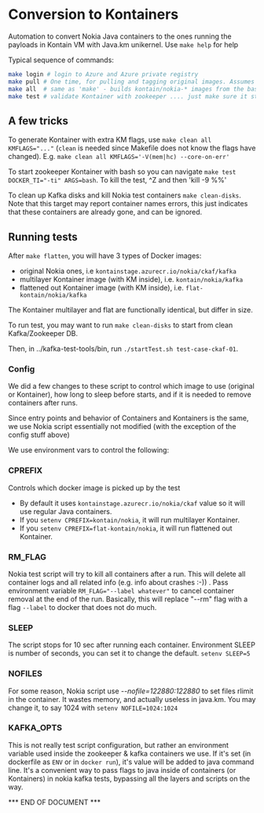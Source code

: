 # Conversion to Kontainers

Automation to convert Nokia Java containers to the ones running the payloads in Kontain VM with Java.km unikernel.
Use `make help` for help

Typical sequence of commands:

```bash
make login # login to Azure and Azure private registry
make pull # One time, for pulling and tagging original images. Assumes login.
make all  # same as 'make' - builds kontain/nokia-* images from the base ones
make test # validate Kontainer with zookeeper .... just make sure it starts to listen
```

## A few tricks

To generate Kontainer with extra KM flags, use `make clean all KMFLAGS="..."` (`clean` is needed since Makefile does not know the flags have changed). E.g. `make clean all KMFLAGS='-V(mem|hc) --core-on-err'`

To start zookeeper Kontainer with bash so you can navigate
`make test DOCKER_TI="-ti" ARGS=bash`. To kill the test, ^Z and then 'kill -9 %%'

To clean up Kafka disks and kill Nokia test containers `make clean-disks`. Note that this target may report container names errors, this just indicates that these containers are already gone, and can be ignored.

## Running tests

After `make flatten`, you will have 3 types of Docker images:

* original Nokia ones, i.e `kontainstage.azurecr.io/nokia/ckaf/kafka`
* multilayer Kontainer image (with KM inside), i.e. `kontain/nokia/kafka`
* flattened out Kontainer image (with KM inside), i.e. `flat-kontain/nokia/kafka`

The Kontainer multilayer and flat are functionally identical, but differ in size.

To run test, you may want to run `make clean-disks` to start from clean Kafka/Zookeeper DB.

Then, in ../kafka-test-tools/bin, run `./startTest.sh test-case-ckaf-01`.

### Config

We did a few changes to these script to control which image to use (original or Kontainer), how long to sleep before starts, and if it is needed to remove containers after runs.

Since entry points and behavior of Containers and Kontainers is the same, we use Nokia script essentially not modified (with the exception of the config stuff above)

We use environment vars to control the following:

### CPREFIX

Controls which docker image is picked up by the test

* By default it uses `kontainstage.azurecr.io/nokia/ckaf` value so it will use regular Java containers.
* If you `setenv CPREFIX=kontain/nokia`, it will run multilayer Kontainer.
* If you `setenv CPREFIX=flat-kontain/nokia`, it will run flattened out Kontainer.

### RM_FLAG

Nokia test  script will try to kill all containers after a run. This will delete all container logs and all related info (e.g. info about crashes :-)) . Pass environment variable `RM_FLAG="--label whatever"` to cancel container removal at the end of the run. Basically, this will replace "--rm" flag with a flag `--label` to docker that does not do much.

### SLEEP

The script stops for 10 sec after running each container. Environment SLEEP is number of seconds, you can set it to change the default. `setenv SLEEP=5`

### NOFILES

For some reason, Nokia script use *--nofile=122880:122880* to set files rlimit in the container. It wastes memory, and actually useless in java.km. You may change it, to say 1024 with `setenv NOFILE=1024:1024`

### KAFKA_OPTS

This is not really test script configuration, but rather an environment variable used inside the zookeeper & kafka containers we use. If it's set (in dockerfile as `ENV` or in `docker run`), it's value will be added to java command line. It's a convenient way to pass flags to java inside of containers (or Kontainers) in nokia kafka tests, bypassing all the layers and scripts on the way.

*** END OF DOCUMENT ***
